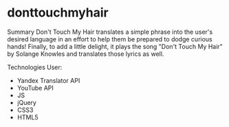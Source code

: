# donttouchmyhair

Summary
Don't Touch My Hair translates a simple phrase into the user's desired language in an effort to help them be prepared to dodge curious hands! Finally, to add a little delight, it plays the song "Don't Touch My Hair" by Solange Knowles and translates those lyrics as well.

Technologies User:
- Yandex Translator API
- YouTube API
- JS
- jQuery
- CSS3
- HTML5